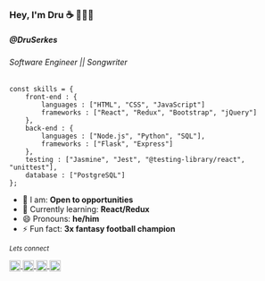 ### Hey, I'm Dru ☕️ 👨🏻‍💻 

##### @DruSerkes

###### Software Engineer || Songwriter

```
const skills = {
    front-end : {
        languages : ["HTML", "CSS", "JavaScript"]
        frameworks : ["React", "Redux", "Bootstrap", "jQuery"]
    }, 
    back-end : {
        languages : ["Node.js", "Python", "SQL"],
        frameworks : ["Flask", "Express"] 
    }, 
    testing : ["Jasmine", "Jest", "@testing-library/react", "unittest"],
    database : ["PostgreSQL"]
};
```

- 🔭 I am: **Open to opportunities**
- 🌱 Currently learning: **React/Redux**
- 😄 Pronouns: **he/him**
- ⚡ Fun fact: **3x fantasy football champion**

<small>*Lets connect*</small>
<p align="left">
    <a href="https://twitter.com/druserkes" target="_blank">
        <img align="center" src="https://cdn.jsdelivr.net/npm/simple-icons@3.0.1/icons/twitter.svg" alt="druserkes" height="20" width="20" />
    </a>
    <a href="https://linkedin.com/in/dru-serkes" target="_blank">
        <img align="center" src="https://cdn.jsdelivr.net/npm/simple-icons@3.0.1/icons/linkedin.svg" alt="dru-serkes" height="20" width="20" />
    </a>
    <a href="https://instagram.com/druserkes" target="_blank">
        <img align="center" src="https://cdn.jsdelivr.net/npm/simple-icons@3.0.1/icons/instagram.svg" alt="druserkes" height="20" width="20" />
    </a>
    <a href="https://stackoverflow.com/users/13714887" target="_blank">
        <img align="center" src="https://cdn.jsdelivr.net/npm/simple-icons@3.0.1/icons/stackoverflow.svg" alt="13714887" height="20" width="20" />
    </a>
</p>



<!--
**DruSerkes/druserkes** is a ✨ _special_ ✨ repository because its `README.md` (this file) appears on your GitHub profile.

Here are some ideas to get you started:

- 🔭 I’m currently working on ...
- 🌱 I’m currently learning ...
- 👯 I’m looking to collaborate on ...
- 🤔 I’m looking for help with ...
- 💬 Ask me about ...
- 📫 How to reach me: ...
- 😄 Pronouns: ...
- ⚡ Fun fact: ...
-->
